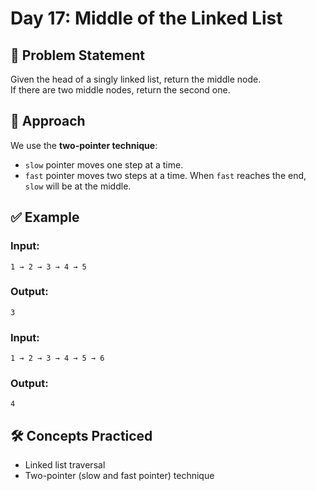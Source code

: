 # Day 17: Middle of the Linked List

## 📌 Problem Statement
Given the head of a singly linked list, return the middle node.  
If there are two middle nodes, return the second one.

## 🧠 Approach
We use the **two-pointer technique**:
- `slow` pointer moves one step at a time.
- `fast` pointer moves two steps at a time.
When `fast` reaches the end, `slow` will be at the middle.

## ✅ Example
### Input:
`1 → 2 → 3 → 4 → 5`
### Output:
`3`

### Input:
`1 → 2 → 3 → 4 → 5 → 6`
### Output:
`4`

## 🛠️ Concepts Practiced
- Linked list traversal
- Two-pointer (slow and fast pointer) technique
